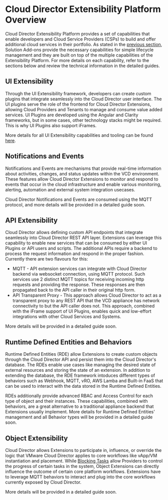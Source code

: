 # Cloud Director Extensibility Platform Overview
Cloud Director Extensibility Platform provides a set of capabilities that enable developers and Cloud Service Providers (CSPs) to build and offer additional cloud services in their portfolio. As stated in the [previous section](../extension-sdk/extension-sdk.md), Solution Add-ons provide the necessary capabilities for simple lifecycle management and they are built on top of the multiple capabilities of the Extensibility Platform. For more details on each capability, refer to the sections below and review the technical information in the detailed guides.

## UI Extensibility
Through the UI Extensibility framework, developers can create custom plugins that integrate seamlessly into the Cloud Director user interface. The UI plugins serve the role of the frontend for Cloud Director Extensions, allowing Cloud Providers and Tenants to manage and consume value added services. UI Plugins are developed using the Angular and Clarity frameworks, but in some cases, other technology stacks might be required. This is why UI Plugins also support iFrames.

More details for all UI Extensibility capabilities and tooling can be found [here](ui-plugins.md).

## Notifications and Events
Notifications and Events are mechanisms that provide real-time information about activities, changes, and status updates within the VCD environment. These features allow Cloud Director Extensions to monitor and respond to events that occur in the cloud infrastructure and enable various monitoring, alerting, automation and external system integration usecases.

Cloud Director Notifications and Events are consumed using the MQTT protocol, and more details will be provided in a detailed guide soon.

## API Extensibility
Cloud Director allows defining custom API endpoints that integrate seamlessly into Cloud Director REST API layer. Extensions can leverage this capability to enable new services that can be consumed by either UI Plugins or API users and scripts. The additional APIs require a backend to process the request information and respond in the proper fashion. Currently there are two flavours for this:

- MQTT - API extension services can integrate with Cloud Director backend via websocket connection, using MQTT protocol. Such services use 2 distinct MQTT topics for receiving incoming http requests and providing the response. These responses are then propagated back to the API caller in their original http form.
- API Transparent Proxy - This approach allows Cloud Director to act as a transparent proxy to any REST API that the VCD appliance has network connectivity to but the API caller does not. This approach, combined with the iFrame support of UI Plugins, enables quick and low-effort integrations with other Cloud Services and Systems.

More details will be provided in a detailed guide soon.

## Runtime Defined Entities and Behaviors
Runtime Defined Entities (RDE) allow Extensions to create custom objects through the Cloud Director API and persist them into the Cloud Director's database. The RDEs enable use cases like managing the desired state of external resources and storing the state of an extension. In addition to extending the database, the RDE framework intoduces different types of behaviors such as Webhook, MQTT, vRO, AWS Lamba and Built-in FaaS that can be used to interact with the data stored in the Runtime Defined Entities.

RDEs additionally provide advanced RBAC and Access Control for each type of object and their instances. These capabilities, combined with behaviors, are a great alternative to a traditional appliance backend that Extensions usually implement. More details for Runtime Defined Entities' management and all Behavior types will be provided in a detailed guide soon.

## Object Extensibility
Cloud Director allows Extensions to participate in, influence, or override the logic that VMware Cloud Director applies to core workflows like vApp/VM instantiation and placement. While [Blocking Tasks](https://docs.vmware.com/en/VMware-Cloud-Director/10.5/VMware-Cloud-Director-Service-Provider-Admin-Guide/GUID-B61D23C2-CCCF-4B33-8692-642C80A24193.html) allow Providers to control the progress of certain tasks in the system, Object Extensions can directly influence the outcome of certain core platform workflows. Extensions have to leverage MQTT behaviors to interact and plug into the core workflows currently exposed by Cloud Director.

More details will be provided in a detailed guide soon.

